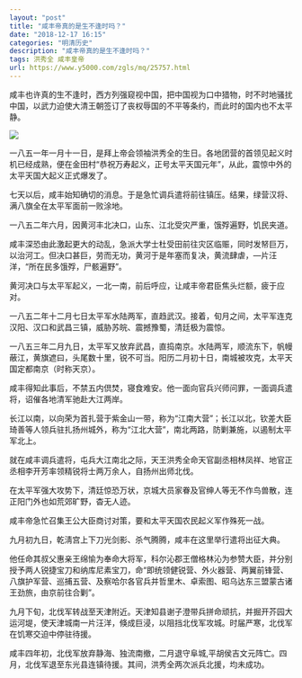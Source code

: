 ```yaml
---
layout: "post"
title: "咸丰帝真的是生不逢时吗？"
date: "2018-12-17 16:15"
categories: "明清历史"
description: "咸丰帝真的是生不逢时吗？"
tags: 洪秀全 咸丰皇帝
url: https://www.y5000.com/zgls/mq/25757.html
---
```






咸丰也许真的生不逢时，西方列强窥视中国，把中国视为口中猎物，时不时地骚扰中国，以武力迫使大清王朝签订了丧权辱国的不平等条约，而此时的国内也不太平静。

![](https://img.y5000.com/uploads/allimg/170926/13-1F926151502260.jpg)

一八五一年一月十一日，是拜上帝会领袖洪秀全的生日。各地团营的首领见起义时机已经成熟，便在金田村“恭祝万寿起义，正号太平天国元年”，从此，震惊中外的太平天国大起义正式爆发了。

七天以后，咸丰始知确切的消息。于是急忙调兵遣将前往镇压。结果，绿营汉将、满八旗全在太平军面前一败涂地。

一八五二年六月，因黄河丰北决口，山东、江北受灾严重，饿殍遍野，饥民夹道。

咸丰深恐由此激起更大的动乱，急派大学士杜受田前往灾区临赈，同时发帑巨万，以治河工。但决口甚巨，劳而无功，黄河于是年塞而复决，黄流肆虐，—片汪洋，“所在民多饿殍，尸骸遍野”。

黄河决口与太平军起义，一北一南，前后呼应，让咸丰帝君臣焦头烂额，疲于应对。

一八五二年十二月七日太平军水陆两军，直趋武汉。接着，旬月之间，太平军连克汉阳、汉口和武昌三镇，威胁苏皖、震撼豫蜀，清廷极为震惊。

一八五三年二月九日，太平军又放弃武昌，直捣南京。水陆两军，顺流东下，帆幔蔽江，黄旗遮曰，头尾数十里，锐不可当。阳历二月初十日，南城被攻克，太平天国定都南京（时称天京）。

咸丰得知此事后，不禁五内倶焚，寝食难安。他一面向官兵兴师问罪，一面调兵遣将，诏催各地清军驰赴大江两岸。

长江以南，以向荣为首扎营于紫金山一带，称为“江南大营”；长江以北，钦差大臣琦善等人领兵驻扎扬州城外，称为“江北大营”，南北两路，防剿兼施，以遏制太平军北上。

就在咸丰调兵遣将，屯兵大江南北之际，天王洪秀全命天官副丞相林凤祥、地官正丞相李开芳率领精锐将士两万余人，自扬州出师北伐。

在太平军强大攻势下，清廷惊恐万状，京城大员家眷及官绅人等无不作鸟兽散，连正阳门外也如荒郊旷野，杳无人迹。

咸丰帝急忙召集王公大臣商讨对策，要和太平天国农民起义军作殊死一战。

九月初九日，乾淸宫上下刀光剑影、杀气腾腾，咸丰在这里举行遣将出征大典。

他任命其叔父惠亲王绵愉为奉命大将军，科尔沁郡王僧格林沁为参赞大臣，并分别授予两人锐捷宝刀和纳库尼素宝刀，命“即统领健锐营、外火器营、两翼前锋营、八旗护军营、巡捕五营、及察哈尔各官兵并哲里木、卓索图、昭乌达东三盟蒙古诸王劲旅，由京前往合剿”。

九月下旬，北伐军转战至天津附近。天津知县谢子澄带兵拼命顽抗，并掘开芥园大运河堤，使天津城南一片汪洋，倏成巨浸，以阻挡北伐军攻城。时届严寒，北伐军在饥寒交迫中停驻待援。

咸丰四年初，北伐军放弃静海、独流南撤，二月退守阜城,平胡侯吉文元阵亡。四月，北伐军退至东光县连镇待援。其间，洪秀全两次派兵北援，均未成功。
